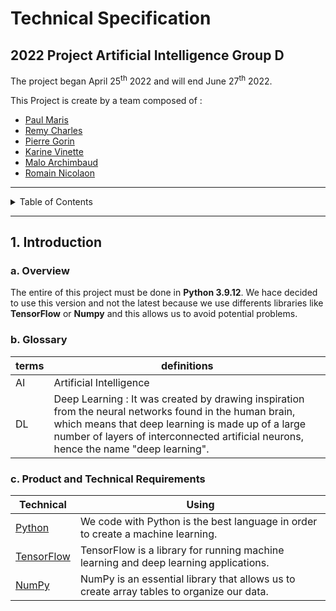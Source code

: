 # Technical Specification

## 2022 Project Artificial Intelligence Group D

The project began April 25<sup>th</sup> 2022 and will end June 27<sup>th</sup> 2022.

This Project is create by a team composed of :

- [Paul Maris](https://github.com/PaulMarisOUMary) 
- [Remy Charles](https://github.com/RemyCHARLES)
- [Pierre Gorin](https://github.com/Pierre2103)
- [Karine Vinette](https://github.com/KarineVinette)
- [Malo Archimbaud](https://github.com/Malo-Archimbaud)
- [Romain Nicolaon](https://github.com/RomainNicolaon)

---

<details><summary>Table of Contents</summary>

</details>

---

## 1. Introduction

### a. Overview 

The entire of this project must be done in **Python 3.9.12**. We hace decided to use this version and not the latest because we use differents libraries like **TensorFlow** or **Numpy** and this allows us to avoid potential problems.

### b. Glossary

| terms | definitions |
|-|-|
| AI | Artificial Intelligence |
| DL | Deep Learning : It was created by drawing inspiration from the neural networks found in the human brain, which means that deep learning is made up of a large number of layers of interconnected artificial neurons, hence the name "deep learning". |

### c. Product and Technical Requirements

| Technical | Using |
|-|-|
|[Python](https://www.python.org/) | We code with Python is the best language in order to create a machine learning. | 
|[TensorFlow](https://www.tensorflow.org/) | TensorFlow is a library for running machine learning and deep learning applications.|
|[NumPy](https://numpy.org/) | NumPy is an essential library that allows us to create array tables to organize our data. |
